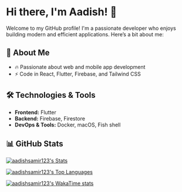 # Hi there, I'm Aadish! 👋

Welcome to my GitHub profile! I'm a passionate developer who enjoys building modern and efficient applications. Here’s a bit about me:

## 🚀 About Me
- 🔥 Passionate about web and mobile app development
- ⚡ Code in React, Flutter, Firebase, and Tailwind CSS

## 🛠️ Technologies & Tools
- **Frontend:** Flutter
- **Backend:** Firebase, Firestore
- **DevOps & Tools:** Docker, macOS, Fish shell

## 📊 GitHub Stats

[![aadishsamir123's Stats](https://github-readme-stats.vercel.app/api?username=aadishsamir123&theme=github-dartk&show_icons=true&hide_border=true&count_private=true)](https://github.com/aadishsamir123)

[![aadishsamir123's Top Languages](https://github-readme-stats.vercel.app/api/top-langs/?username=aadishsamir123&theme=github-dark&show_icons=true&hide_border=true&layout=compact)](https://github.com/aadishsamir123)

[![aadishsamir123's WakaTime stats](https://github-readme-stats.vercel.app/api/wakatime?username=aadishsamir123)](https://github.com/aadishsamir123)
